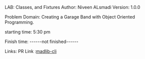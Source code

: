 LAB: Classes, and Fixtures
Author: Niveen ALsmadi Version: 1.0.0

Problem Domain:
Creating a Garage Band with Object Oriented Programming.



starting time: 5:30 pm

Finish time: ------not finished------

Links:
PR Link :[madlib-cli](https://github.com/NiveenAlSmadi/pythonic-garage-band/pull/1)